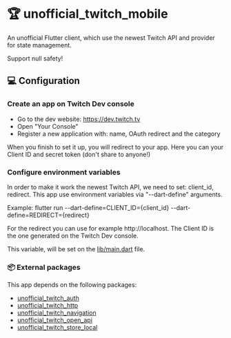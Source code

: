 # 🏆 unofficial_twitch_mobile

An unofficial Flutter client, which use the newest Twitch API and provider for state management.

Support null safety!

## 💻 Configuration

### Create an app on Twitch Dev console

- Go to the dev website: https://dev.twitch.tv
- Open "Your Console"
- Register a new application with: name, OAuth redirect and the category

When you finish to set it up, you will redirect to your app. Here you can your Client ID and secret
token (don't share to anyone!)

### Configure environment variables

In order to make it work the newest Twitch API, we need to set: client_id, redirect. This app use
environment variables via "--dart-define" arguments.

Example:
flutter run --dart-define=CLIENT_ID={client_id} --dart-define=REDIRECT={redirect}

For the redirect you can use for example http://localhost.
The Client ID is the one generated on the Twitch Dev console.

This variable, will be set on
the [lib/main.dart](https://github.com/federicoviceconti/unofficial_twitch_client_flutter/blob/master/lib/main.dart#L42)
file.

### 📦 External packages

This app depends on the following packages:

- [unofficial_twitch_auth](https://github.com/federicoviceconti/unofficial_twitch_client_flutter/tree/master/external_modules/unofficial_twitch_auth)
- [unofficial_twitch_http](https://github.com/federicoviceconti/unofficial_twitch_client_flutter/tree/master/external_modules/unofficial_twitch_http)
- [unofficial_twitch_navigation](https://github.com/federicoviceconti/unofficial_twitch_client_flutter/tree/master/external_modules/unofficial_twitch_navigation)
- [unofficial_twitch_open_api](https://github.com/federicoviceconti/unofficial_twitch_client_flutter/tree/master/external_modules/unofficial_twitch_open_api)
- [unofficial_twitch_store_local](https://github.com/federicoviceconti/unofficial_twitch_client_flutter/tree/master/external_modules/unofficial_twitch_store_local)
